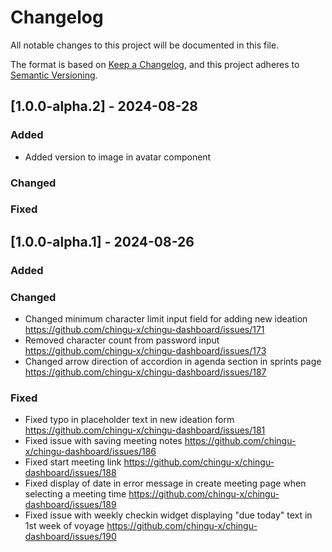 # Changelog

All notable changes to this project will be documented in this file.

The format is based on [Keep a Changelog](https://keepachangelog.com/en/1.0.0/),
and this project adheres to [Semantic Versioning](https://semver.org/).

## [1.0.0-alpha.2] - 2024-08-28

### Added
- Added version to image in avatar component

### Changed

### Fixed

## [1.0.0-alpha.1] - 2024-08-26

### Added

### Changed
- Changed minimum character limit input field for adding new ideation https://github.com/chingu-x/chingu-dashboard/issues/171
- Removed character count from password input https://github.com/chingu-x/chingu-dashboard/issues/173
- Changed arrow direction of accordion in agenda section in sprints page https://github.com/chingu-x/chingu-dashboard/issues/187

### Fixed
- Fixed typo in placeholder text in new ideation form https://github.com/chingu-x/chingu-dashboard/issues/181
- Fixed issue with saving meeting notes https://github.com/chingu-x/chingu-dashboard/issues/186
- Fixed start meeting link https://github.com/chingu-x/chingu-dashboard/issues/188
- Fixed display of date in error message in create meeting page when selecting a meeting time https://github.com/chingu-x/chingu-dashboard/issues/189
- Fixed issue with weekly checkin widget displaying "due today" text in 1st week of voyage https://github.com/chingu-x/chingu-dashboard/issues/190
